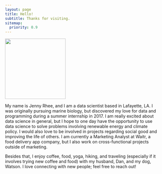 ```yaml
---
layout: page
title: Hello!
subtitle: Thanks for visiting.
sitemap:
  priority: 0.9
---
```

<img src="{{ '/assets/img/mypic.jpg' | prepend: site.baseurl }}" id="about-img" height="200px" width="200px">

<div class="body-text">
	<p>My name is Jenny Rhee, and I am a data scientist based in Lafayette, LA. I was originally pursuing marine biology, but discovered my love for data and programming during a summer internship in 2017. I am really excited about data science in general, but I hope to one day have the opportunity to use data science to solve problems involving renewable energy and climate policy. I would also love to be involved in projects regarding social good and improving the life of others. I am currently a Marketing Analyst at Waitr, a food delivery app company, but I also work on cross-functional projects outside of marketing.</p>
  <p>Besides that, I enjoy coffee, food, yoga, hiking, and traveling (especially if it involves trying new coffee and food) with my husband, Dan, and my dog, Watson. I love connecting with new people; feel free to reach out!</p>
</div>
